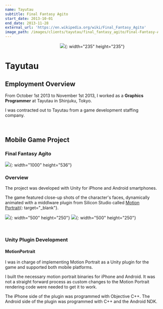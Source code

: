 ```yaml
---
name: Tayutau
subtitle: Final Fantasy Agito
start_date: 2013-10-01
end_date: 2013-11-28
external_url: 'https://en.wikipedia.org/wiki/Final_Fantasy_Agito'
image_path: /images/clients/tayutau/final_fantasy_agito/Final-Fantasy-Agito-Logo-Box.png
---
```


&nbsp; &nbsp; &nbsp; &nbsp; &nbsp; &nbsp; &nbsp; &nbsp; &nbsp; &nbsp; &nbsp; &nbsp; &nbsp; &nbsp; &nbsp; &nbsp; &nbsp; &nbsp; &nbsp; &nbsp; &nbsp; &nbsp; &nbsp; ![](portfolio/images/clients/tayutau/tayutau_logo.jpg){: width="235" height="235"}

# Tayutau

## Employment Overview

From October 1st 2013 to November 1st 2013, I worked as a **Graphics Programmer** at Tayutau in Shinjuku, Tokyo.

I was contracted out to Tayutau from a game development staffing company.

&nbsp;

## Mobile Game Project

### Final Fantasy Agito

![](portfolio/images/clients/tayutau/final_fantasy_agito/Final-Fantasy-Agito-Wide.jpg){: width="1000" height="536"}

### Overview

The project was developed with Unity for iPhone and Android smartphones.

The game featured close-up shots of the character's faces, dynamically animated with a middlware plugin from Silicon Studio called [Motion Portrait](https://www.siliconstudio.co.jp/en/products-service/motion-portrait/){: target="_blank"}.

![](portfolio/images/clients/tayutau/final_fantasy_agito/FFA_Motion_Portrait_1.gif){: width="500" height="250"} ![](portfolio/images/clients/tayutau/final_fantasy_agito/FFA_Motion_Portrait_3.gif){: width="500" height="250"}

&nbsp;

### Unity Plugin Development

#### MotionPortrait

I was in charge of implementing Motion Portrait as a Unity plugin for the game and supported both mobile platforms.

I built the necessary motion portrait binaries for iPhone and Android. It was not a straight forward process as custom changes to the Motion Portrait rendering code were needed to get it to work.

The iPhone side of the plugin was programmed with Objective C++. The Android side of the plugin was programmed with C++ and the Android NDK.

&nbsp;